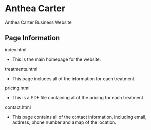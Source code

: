 # Anthea Carter

Anthea Carter Business Website

## Page Information

index.html 
  - This is the main homepage for the website.

treatments.html
  - This page includes all of the information for each treatment.

pricing.html
  - This is a PDF file containing all of the pricing for each treatment.

contact.html
  - This page contains all of the contact information, including email, address, phone number and a map of the location.
